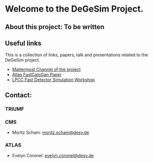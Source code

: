 # Welcome to the DeGeSim Project.

## About this project: To be written

## Useful links

This is a collection of links, papers, talk and presentations related to the DeGeSim project. 
* [Mattermost Channel of the project](https://mattermost.web.cern.ch/signup_user_complete/?id=qbe89xy5zff4mryrjooxbx749a)
* [Atlas FastCaloGan Paper](https://atlas.web.cern.ch/Atlas/GROUPS/PHYSICS/PAPERS/SIMU-2018-04/)
* [LPCC Fast Detector Simulation Workshop](https://indico.cern.ch/event/1087522/timetable/)


## Contact: 

### TRIUMF

### CMS

* Moritz Scham:  [moritz.scham@desy.de](mailto:moritz.scham@desy.de)

### ATLAS

* Evelyn Coronel: [evelyn.coronel@desy.de](mailto:evelyn.coronel@desy.de)


<!--

**Here are some ideas to get you started:**

🙋‍♀️ A short introduction - what is your organization all about?
🌈 Contribution guidelines - how can the community get involved?
👩‍💻 Useful resources - where can the community find your docs? Is there anything else the community should know?
🍿 Fun facts - what does your team eat for breakfast?
🧙 Remember, you can do mighty things with the power of [Markdown](https://docs.github.com/github/writing-on-github/getting-started-with-writing-and-formatting-on-github/basic-writing-and-formatting-syntax)
-->

